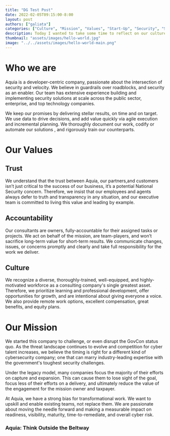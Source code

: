 ```yaml
---
title: "DG Test Post"
date: 2022-02-05T09:15:00-8:00
layout: post
authors: ["galiata"]
categories: ["Culture", "Mission", "Values", "Start-Up", "Security", "SDVOSB", "Mindfulness", "Productivity"]
description: Today I wanted to take some time to reflect on our culture, our values, and our mission.
thumbnail: "assets/images/hello-world.jpg"
image: "../../assets/images/hello-world-main.png"
---
```


# Who we are

Aquia is a developer-centric company, passionate about the intersection of security and velocity. We believe in
guardrails over roadblocks, and security as an enabler. Our team has extensive experience building and implementing
security solutions at scale across the public sector, enterprise, and top technology companies.

We keep our promises by delivering stellar results, on time and on target. We use data to drive decisions, and add value
quickly via agile execution and incremental planning. We thoroughly document our work, codify or automate our solutions
, and rigorously train our counterparts.

# Our Values

## Trust

We understand that the trust between Aquia, our partners,and customers isn’t just critical to the success of our
business, it’s a potential National Security concern. Therefore, we insist that our employees and agents always defer to
truth and transparency in any situation, and our executive team is committed to living this value and leading by example.

## Accountability

Our consultants are owners, fully-accountable for their assigned tasks or projects. We act on behalf of the
mission, are team-players, and won’t sacrifice long-term value for short-term results. We communicate changes, issues,
or concerns promptly and clearly and take full responsibility for the work we deliver.

## Culture

We recognize a diverse, thoroughly-trained, well-equipped, and highly-motivated workforce as a consulting company's
single greatest asset. Therefore, we prioritize learning and professional development, offer opportunities for growth,
and are intentional about giving everyone a voice. We also provide remote work options, excellent compensation, great
benefits, and equity plans.

# Our Mission

We started this company to challenge, or even disrupt the GovCon status quo. As the threat landscape continues to evolve
and competition for cyber talent increases, we believe the timing is right for a different kind of cybersecurity
company; one that can marry industry-leading expertise with the government's toughest security challenges.

Under the legacy model, many companies focus the majority of their efforts on capture and expansion. This can cause them
to lose sight of the goal, focus less of their efforts on a delivery, and ultimately reduce the value of the engagement
for the mission owner and taxpayer.

At Aquia, we have a strong bias for transformational work. We want to upskill and enable existing teams, not replace
them. We are passionate about moving the needle forward and making a measurable impact on readiness, visibility,
maturity, time-to-remediate, and overall cyber risk.

### Aquia: Think Outside the Beltway
